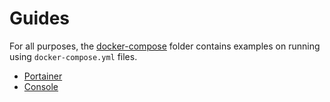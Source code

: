 # Guides

For all purposes, the [docker-compose](../docker-compose/) folder contains examples on running using `docker-compose.yml` files.

* [Portainer](portainer/README.md)
* [Console](console/README.md)
